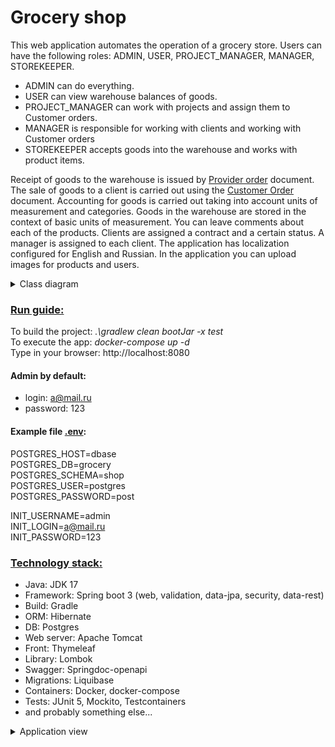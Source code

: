 # Grocery shop

This web application automates the operation of a grocery store. 
Users can have the following roles: ADMIN, USER, PROJECT_MANAGER, MANAGER, STOREKEEPER.
* ADMIN can do everything.
* USER can view warehouse balances of goods.
* PROJECT_MANAGER can work with projects and assign them to Customer orders.
* MANAGER is responsible for working with clients and working with Customer orders
* STOREKEEPER accepts goods into the warehouse and works with product items.

Receipt of goods to the warehouse is issued by <u>Provider order</u> document.
The sale of goods to a client is carried out using the <u>Customer Order</u> document.
Accounting for goods is carried out taking into account units of measurement and categories.
Goods in the warehouse are stored in the context of basic units of measurement.
You can leave comments about each of the products.
Clients are assigned a contract and a certain status. A manager is assigned to each client.
The application has localization configured for English and Russian.
In the application you can upload images for products and users.

<details>
<summary>Class diagram</summary>

![Screenshot](pictures/classdiagram.png)

</details>

### <u>Run guide:</u>

To build the project: *.\gradlew clean bootJar -x test*\
To execute the app: *docker-compose up -d*\
Type in your browser: http://localhost:8080

#### Admin by default:

* login: a@mail.ru
* password: 123

#### Example file <u>.env</u>:
POSTGRES_HOST=dbase\
POSTGRES_DB=grocery\
POSTGRES_SCHEMA=shop\
POSTGRES_USER=postgres\
POSTGRES_PASSWORD=post

INIT_USERNAME=admin\
INIT_LOGIN=a@mail.ru\
INIT_PASSWORD=123

### <u>Technology stack:</u>

* Java: JDK 17
* Framework: Spring boot 3 (web, validation, data-jpa, security, data-rest)
* Build: Gradle
* ORM: Hibernate
* DB: Postgres
* Web server: Apache Tomcat
* Front: Thymeleaf
* Library: Lombok
* Swagger: Springdoc-openapi
* Migrations: Liquibase
* Containers: Docker, docker-compose
* Tests: JUnit 5, Mockito, Testcontainers
* and probably something else...

<details>
<summary>Application view</summary>

![Screenshot](pictures/screen1.png)

---

![Screenshot](pictures/screen2.png)

---

![Screenshot](pictures/screen3.png)

---

![Screenshot](pictures/screen4.png)

---

![Screenshot](pictures/screen5.png)

---

![Screenshot](pictures/screen6.png)

---

![Screenshot](pictures/screen7.png)

---

![Screenshot](pictures/screen8.png)

---

![Screenshot](pictures/screen9.png)

---

![Screenshot](pictures/screen10.png)

</details>